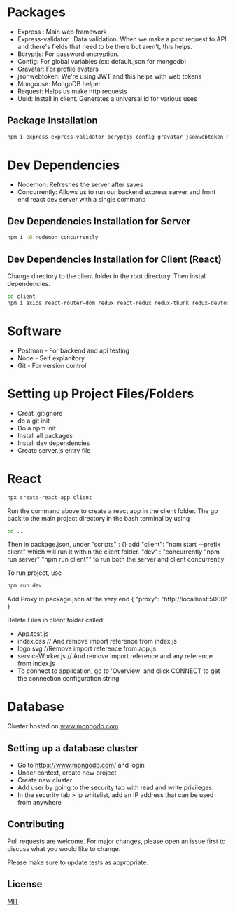 # Packages

- Express : Main web framework
- Express-validator : Data validation. When we make a post request to API and there's fields that need to be there but aren't, this helps.
- Bcryptjs: For password encryption.
- Config: For global variables (ex: default.json for mongodb)
- Gravatar: For profile avatars
- jsonwebtoken: We're using JWT and this helps with web tokens
- Mongoose: MongoDB helper
- Request: Helps us make http requests
- Uuid: Install in client. Generates a universal id for various uses

## Package Installation

```bash
npm i express express-validator bcryptjs config gravatar jsonwebtoken mongoose request uuid
```

# Dev Dependencies

- Nodemon: Refreshes the server after saves
- Concurrently: Allows us to run our backend express server and front end react dev server with a single command

## Dev Dependencies Installation for Server

```bash
npm i -D nodemon concurrently
```

## Dev Dependencies Installation for Client (React)

Change directory to the client folder in the root directory. Then install dependencies.

```bash
cd client
npm i axios react-router-dom redux react-redux redux-thunk redux-devtools-extension moment react-moment uuid
```

# Software

- Postman - For backend and api testing
- Node - Self explanitory
- Git - For version control

# Setting up Project Files/Folders

- Creat .gitignore
- do a git init
- Do a npm init
- Install all packages
- Install dev dependencies
- Create server.js entry file

# React

```bash
npx create-react-app client
```

Run the command above to create a react app in the client folder.
The go back to the main project directory in the bash terminal by using

```bash
cd ..
```

Then in package.json, under "scripts" : {} add
"client": "npm start --prefix client" which will run it within the client folder.
"dev" : "concurrently \"npm run server\" \"npm run client\"" to run both the server and client concurrently

To run project, use

```bash
npm run dev
```

Add Proxy in package.json at the very end
{
"proxy": "http://localhost:5000"
}

Delete Files in client folder called:

- App.test.js
- index.css // And remove import reference from index.js
- logo.svg //Remove import reference from app.js
- serviceWorker.js // And remove import reference and any reference from index.js
- To connect to application, go to 'Overview' and click CONNECT to get the connection configuration string

# Database

Cluster hosted on www.mongodb.com

## Setting up a database cluster

- Go to https://www.mongodb.com/ and login
- Under context, create new project
- Create new cluster
- Add user by going to the security tab with read and write privileges.
- In the security tab > ip whitelist, add an IP address that can be used from anywhere

## Contributing

Pull requests are welcome. For major changes, please open an issue first to discuss what you would like to change.

Please make sure to update tests as appropriate.

## License

[MIT](https://choosealicense.com/licenses/mit/)
